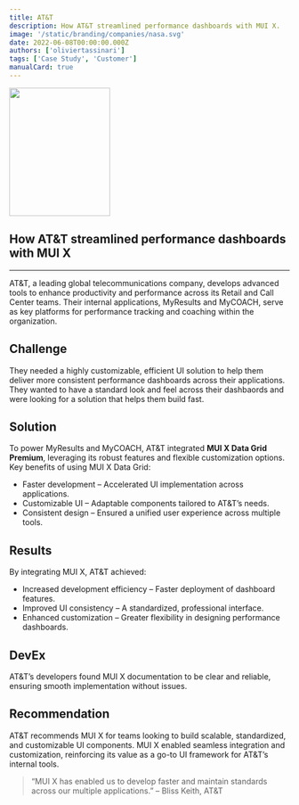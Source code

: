 ```yaml
---
title: AT&T
description: How AT&T streamlined performance dashboards with MUI X.
image: '/static/branding/companies/nasa.svg'
date: 2022-06-08T00:00:00.000Z
authors: ['oliviertassinari']
tags: ['Case Study', 'Customer']
manualCard: true
---
```


<style>
  #blog-responsive-image {
    height: 230px;
    @media (max-width: 600px) {
      height: 167px;
    }
  }
</style>

<img
    id="blog-responsive-image"
    src="/static/branding/companies/amazon-light.svg"
    alt=""
    height="230"
    width="100"
    style="width: 60%; object-fit: cover; object-position: center; border: 0px;"
  />

## How AT&T streamlined performance dashboards with MUI X

*****

AT&T, a leading global telecommunications company, develops advanced tools to enhance productivity and performance across its Retail and Call Center teams. Their internal applications, MyResults and MyCOACH, serve as key platforms for performance tracking and coaching within the organization.

## Challenge

They needed a highly customizable, efficient UI solution to help them deliver more consistent performance dashboards across their applications. They wanted to have a standard look and feel across their dashbaords and were looking for a solution that helps them build fast.

## Solution
To power MyResults and MyCOACH, AT&T integrated **MUI X Data Grid Premium**, leveraging its robust features and flexible customization options. Key benefits of using MUI X Data Grid:
- Faster development – Accelerated UI implementation across applications.
- Customizable UI – Adaptable components tailored to AT&T’s needs.
- Consistent design – Ensured a unified user experience across multiple tools.


## Results
By integrating MUI X, AT&T achieved:
- Increased development efficiency – Faster deployment of dashboard features.
- Improved UI consistency – A standardized, professional interface.
- Enhanced customization – Greater flexibility in designing performance dashboards.


## DevEx
AT&T’s developers found MUI X documentation to be clear and reliable, ensuring smooth implementation without issues.

## Recommendation
AT&T recommends MUI X for teams looking to build scalable, standardized, and customizable UI components. MUI X enabled seamless integration and customization, reinforcing its value as a go-to UI framework for AT&T’s internal tools.


> “MUI X has enabled us to develop faster and maintain standards across our multiple applications.”
 – Bliss Keith, AT&T
